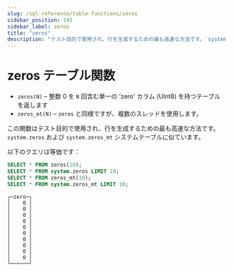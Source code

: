 ```yaml
---
slug: /sql-reference/table-functions/zeros
sidebar_position: 145
sidebar_label: zeros
title: "zeros"
description: "テスト目的で使用され、行を生成するための最も高速な方法です。`system.zeros` および `system.zeros_mt` システムテーブルに似ています。"
---
```



# zeros テーブル関数

* `zeros(N)` – 整数 0 を `N` 回含む単一の 'zero' カラム (UInt8) を持つテーブルを返します
* `zeros_mt(N)` – `zeros` と同様ですが、複数のスレッドを使用します。

この関数はテスト目的で使用され、行を生成するための最も高速な方法です。`system.zeros` および `system.zeros_mt` システムテーブルに似ています。

以下のクエリは等価です：

``` sql
SELECT * FROM zeros(10);
SELECT * FROM system.zeros LIMIT 10;
SELECT * FROM zeros_mt(10);
SELECT * FROM system.zeros_mt LIMIT 10;
```

```response
┌─zero─┐
│    0 │
│    0 │
│    0 │
│    0 │
│    0 │
│    0 │
│    0 │
│    0 │
│    0 │
│    0 │
└──────┘
```
